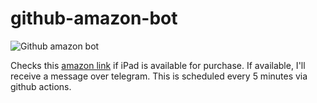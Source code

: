 # github-amazon-bot

![Github amazon bot](https://github.com/ayush000/github-amazon-12.9/workflows/Github%20amazon%20bot/badge.svg)

Checks this [amazon link](https://www.amazon.in/dp/B0864JNFB8/) if iPad is available for purchase. If available, I'll receive a message over telegram. This is scheduled every 5 minutes via github actions.
